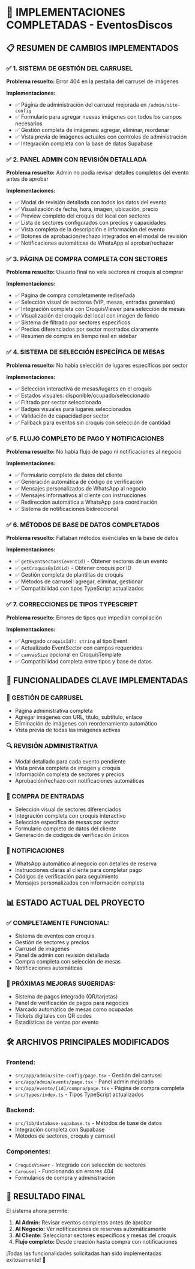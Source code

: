 # 🎉 IMPLEMENTACIONES COMPLETADAS - EventosDiscos

## 📋 RESUMEN DE CAMBIOS IMPLEMENTADOS

### ✅ 1. SISTEMA DE GESTIÓN DEL CARRUSEL
**Problema resuelto:** Error 404 en la pestaña del carrusel de imágenes

**Implementaciones:**
- ✅ Página de administración del carrusel mejorada en `/admin/site-config`
- ✅ Formulario para agregar nuevas imágenes con todos los campos necesarios
- ✅ Gestión completa de imágenes: agregar, eliminar, reordenar
- ✅ Vista previa de imágenes actuales con controles de administración
- ✅ Integración completa con la base de datos Supabase

### ✅ 2. PANEL ADMIN CON REVISIÓN DETALLADA
**Problema resuelto:** Admin no podía revisar detalles completos del evento antes de aprobar

**Implementaciones:**
- ✅ Modal de revisión detallada con todos los datos del evento
- ✅ Visualización de fecha, hora, imagen, ubicación, precio
- ✅ Preview completo del croquis del local con sectores
- ✅ Lista de sectores configurados con precios y capacidades
- ✅ Vista completa de la descripción e información del evento
- ✅ Botones de aprobación/rechazo integrados en el modal de revisión
- ✅ Notificaciones automáticas de WhatsApp al aprobar/rechazar

### ✅ 3. PÁGINA DE COMPRA COMPLETA CON SECTORES
**Problema resuelto:** Usuario final no veía sectores ni croquis al comprar

**Implementaciones:**
- ✅ Página de compra completamente rediseñada
- ✅ Selección visual de sectores (VIP, mesas, entradas generales)
- ✅ Integración completa con CroquisViewer para selección de mesas
- ✅ Visualización del croquis del local con imagen de fondo
- ✅ Sistema de filtrado por sectores específicos
- ✅ Precios diferenciados por sector mostrados claramente
- ✅ Resumen de compra en tiempo real en sidebar

### ✅ 4. SISTEMA DE SELECCIÓN ESPECÍFICA DE MESAS
**Problema resuelto:** No había selección de lugares específicos por sector

**Implementaciones:**
- ✅ Selección interactiva de mesas/lugares en el croquis
- ✅ Estados visuales: disponible/ocupado/seleccionado
- ✅ Filtrado por sector seleccionado
- ✅ Badges visuales para lugares seleccionados
- ✅ Validación de capacidad por sector
- ✅ Fallback para eventos sin croquis con selección de cantidad

### ✅ 5. FLUJO COMPLETO DE PAGO Y NOTIFICACIONES
**Problema resuelto:** No había flujo de pago ni notificaciones al negocio

**Implementaciones:**
- ✅ Formulario completo de datos del cliente
- ✅ Generación automática de código de verificación
- ✅ Mensajes personalizados de WhatsApp al negocio
- ✅ Mensajes informativos al cliente con instrucciones
- ✅ Redirección automática a WhatsApp para coordinación
- ✅ Sistema de notificaciones bidireccional

### ✅ 6. MÉTODOS DE BASE DE DATOS COMPLETADOS
**Problema resuelto:** Faltaban métodos esenciales en la base de datos

**Implementaciones:**
- ✅ `getEventSectors(eventId)` - Obtener sectores de un evento
- ✅ `getCroquisById(id)` - Obtener croquis por ID
- ✅ Gestión completa de plantillas de croquis
- ✅ Métodos de carrusel: agregar, eliminar, gestionar
- ✅ Compatibilidad con tipos TypeScript actualizados

### ✅ 7. CORRECCIONES DE TIPOS TYPESCRIPT
**Problema resuelto:** Errores de tipos que impedían compilación

**Implementaciones:**
- ✅ Agregado `croquisId?: string` al tipo Event
- ✅ Actualizado EventSector con campos requeridos
- ✅ `canvasSize` opcional en CroquisTemplate
- ✅ Compatibilidad completa entre tipos y base de datos

## 🎯 FUNCIONALIDADES CLAVE IMPLEMENTADAS

### 🔧 GESTIÓN DE CARRUSEL
- Página administrativa completa
- Agregar imágenes con URL, título, subtítulo, enlace
- Eliminación de imágenes con reordenamiento automático
- Vista previa de todas las imágenes activas

### 🔍 REVISIÓN ADMINISTRATIVA
- Modal detallado para cada evento pendiente
- Vista previa completa de imagen y croquis
- Información completa de sectores y precios
- Aprobación/rechazo con notificaciones automáticas

### 🎫 COMPRA DE ENTRADAS
- Selección visual de sectores diferenciados
- Integración completa con croquis interactivo
- Selección específica de mesas por sector
- Formulario completo de datos del cliente
- Generación de códigos de verificación únicos

### 💬 NOTIFICACIONES
- WhatsApp automático al negocio con detalles de reserva
- Instrucciones claras al cliente para completar pago
- Códigos de verificación para seguimiento
- Mensajes personalizados con información completa

## 📊 ESTADO ACTUAL DEL PROYECTO

### ✅ COMPLETAMENTE FUNCIONAL:
- Sistema de eventos con croquis
- Gestión de sectores y precios
- Carrusel de imágenes
- Panel de admin con revisión detallada
- Compra completa con selección de mesas
- Notificaciones automáticas

### 🔄 PRÓXIMAS MEJORAS SUGERIDAS:
- Sistema de pagos integrado (QR/tarjetas)
- Panel de verificación de pagos para negocios
- Marcado automático de mesas como ocupadas
- Tickets digitales con QR codes
- Estadísticas de ventas por evento

## 🛠️ ARCHIVOS PRINCIPALES MODIFICADOS

### Frontend:
- `src/app/admin/site-config/page.tsx` - Gestión del carrusel
- `src/app/admin/events/page.tsx` - Panel admin mejorado
- `src/app/evento/[id]/compra/page.tsx` - Página de compra completa
- `src/types/index.ts` - Tipos TypeScript actualizados

### Backend:
- `src/lib/database-supabase.ts` - Métodos de base de datos
- Integración completa con Supabase
- Métodos de sectores, croquis y carrusel

### Componentes:
- `CroquisViewer` - Integrado con selección de sectores
- `Carousel` - Funcionando sin errores 404
- Formularios de compra y administración

## 🎊 RESULTADO FINAL

El sistema ahora permite:

1. **Al Admin:** Revisar eventos completos antes de aprobar
2. **Al Negocio:** Ver notificaciones de reservas automáticamente
3. **Al Cliente:** Seleccionar sectores específicos y mesas del croquis
4. **Flujo completo:** Desde creación hasta compra con notificaciones

¡Todas las funcionalidades solicitadas han sido implementadas exitosamente! 🚀
